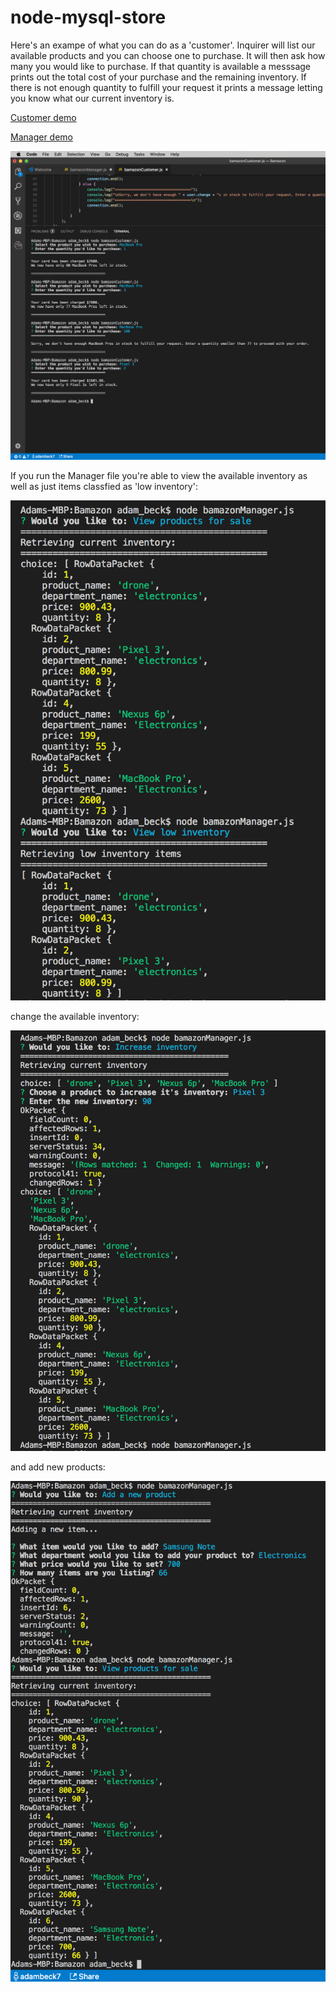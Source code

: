 # node-mysql-store

Here's an exampe of what you can do as a 'customer'. Inquirer will list our available products and you can choose one to purchase. It will then ask how many you would like to purchase. If that quantity is available a messsage prints out the total cost of your purchase and the remaining inventory. If there is not enough quantity to fulfill your request it prints a message letting you know what our current inventory is. 

[Customer demo](https://vimeo.com/user7412432/review/283343236/7c476817e2)

[Manager demo](https://vimeo.com/user7412432/review/283343176/66c0945f1f)

![CLI example](img/bamazon_customer.png)

If you run the Manager file you're able to view the available inventory as well as just items classfied as 'low inventory':

![CLI example](img/View_all_view_low_inventory_commands.png)

change the available inventory: 

![CLI example](img/increase_inventory_command.png)

and add new products:

![CLI example](img/add_new_command.png)
